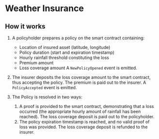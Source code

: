 # Weather Insurance

## How it works

1. A policyholder prepares a policy on the smart contract containing:

   - Location of insured asset (latitude, longitude)
   - Policy duration (start and expiration timestamp)
   - Hourly rainfall threshold constituting the loss
   - Premium amount
   - Loss coverage amount
     A `NewPolicyOpened` event is emitted.

2. The insurer deposits the loss coverage amount to the smart contract, thus accepting the policy.
   The premium is paid out to the insurer.
   A `PolicyAccepted` event is emitted.

3. The Policy is resolved in two ways:
   1. A proof is provided to the smart contract, demonstrating that a loss occurred (the appropriate hourly amount of rainfall has been reached). The loss coverage deposit is paid out to the policyholder.
   2. The policy expiration timestamp is reached, and no valid proof of loss was provided. The loss coverage deposit is refunded to the insurer.

<!-- TODO policies that were not accepted - refund policy? -->

